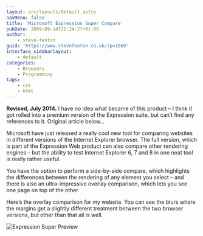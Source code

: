 ```yaml
---
layout: src/layouts/Default.astro
navMenu: false
title: 'Microsoft Expression Super Compare'
pubDate: 2009-09-14T22:24:27+01:00
author:
    - steve-fenton
guid: 'https://www.stevefenton.co.uk/?p=1069'
interface_sidebarlayout:
    - default
categories:
    - Browsers
    - Programming
tags:
    - css
    - html
---
```


**Revised, July 2014.** I have no idea what became of this product – I think it got rolled into a premium version of the Expression suite, but can’t find any references to it. Original article below…

Microsoft have just released a really cool new tool for comparing websites in different versions of the Internet Explorer browser. The full version, which is part of the Expression Web product can also compare other rendering engines – but the ability to test Internet Explorer 6, 7 and 8 in one neat tool is really rather useful.

You have the option to perform a side-by-side compare, which highlights the differences between the rendering of any element you select – and there is also an ultra-impressive overlay comparison, which lets you see one page on top of the other.

Here’s the overlay comparison for my website. You can see the blurs where the margins get a slightly different treatment between the two browser versions, but other than that all is well.

![Expression Super Preview](/img/2015/07/expression_super_preview.jpg)